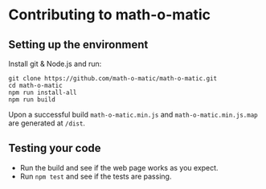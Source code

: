 # Contributing to math-o-matic

## Setting up the environment

Install git & Node.js and run:

```shell
git clone https://github.com/math-o-matic/math-o-matic.git
cd math-o-matic
npm run install-all
npm run build
```

Upon a successful build `math-o-matic.min.js` and `math-o-matic.min.js.map` are generated at `/dist`.

## Testing your code

* Run the build and see if the web page works as you expect.
* Run `npm test` and see if the tests are passing.
